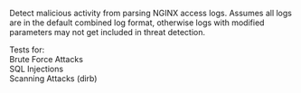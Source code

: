 Detect malicious activity from parsing NGINX access logs. 
Assumes all logs are in the default combined log format,
otherwise logs with modified parameters may not get included
in threat detection.

Tests for:<br>
Brute Force Attacks<br>
SQL Injections<br>
Scanning Attacks (dirb) <br>